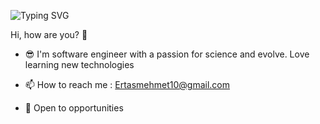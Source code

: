 ![Typing SVG](https://readme-typing-svg.demolab.com/?font=Fira+Code&weight=300&size=25&duration=2000&pause=1000&width=500&height=77&lines=I%27m+Mehmet+Ertas;%20Software+Engineer+%F0%9F%A7%91%E2%80%8D%F0%9F%92%BB)

Hi, how are you? 👋

* 😎 I'm software engineer with a passion for science and evolve. Love learning new technologies 

* 📫 How to reach me : Ertasmehmet10@gmail.com 

* 👯 Open to opportunities
